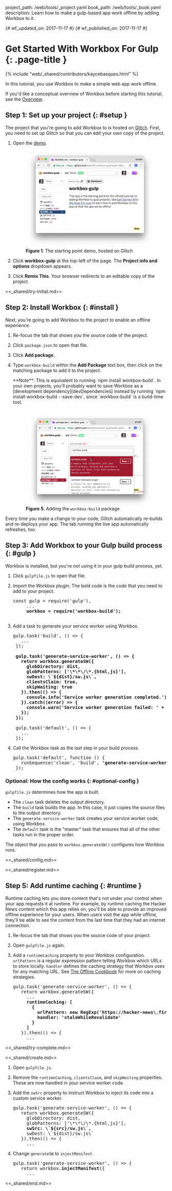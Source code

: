 project_path: /web/tools/_project.yaml
book_path: /web/tools/_book.yaml
description: Learn how to make a gulp-based app work offline by adding Workbox to it.

{# wf_updated_on: 2017-11-17 #}
{# wf_published_on: 2017-11-17 #}

# Get Started With Workbox For Gulp {: .page-title }

{% include "web/_shared/contributors/kaycebasques.html" %}

In this tutorial, you use Workbox to make a simple web app work offline.

If you'd like a conceptual overview of Workbox before starting this tutorial,
see the [Overview](/web/tools/workbox/overview).

## Step 1: Set up your project {: #setup }

The project that you're going to add Workbox to is hosted on [Glitch][Glitch].
First, you need to set up Glitch so that you can edit your own copy of the
project.

[Glitch]: https://glitch.com/about/

1. Open the [demo](https://glitch.com/edit/#!/workbox-gulp).

     <figure>
       <img src="imgs/gulp/demo.png"
         alt="The starting point demo, hosted on Glitch"/>
       <figcaption>
         <b>Figure 1</b>. The starting point demo, hosted on Glitch
       </figcaption>
     </figure>

1. Click **workbox-gulp** at the top-left of the page. The **Project
   info and options** dropdown appears.
1. Click **Remix This**. Your browser redirects to an editable copy of
   the project.

<<_shared/try-initial.md>>

## Step 2: Install Workbox {: #install }

Next, you're going to add Workbox to the project to enable an offline
experience.

1. Re-focus the tab that shows you the source code of the project.
1. Click `package.json` to open that file.
1. Click **Add package**.
1. Type `workbox-build` within the **Add Package** text box, then
   click on the matching package to add it to the project.

     <aside class="note">**Note**: This is equivalent to running `npm install
     workbox-build`. In your own projects, you'll probably want to
     save Workbox as a [development dependency][devDependencies] instead by
     running `npm install workbox-build --save-dev`, since
     `workbox-build` is a build-time tool.</aside>

     <figure>
       <img src="imgs/gulp/add-package.png"
         alt="Adding the workbox-build package"/>
       <figcaption>
         <b>Figure 5</b>. Adding the <code>workbox-build</code> package
       </figcaption>
     </figure>

[devDependencies]: https://docs.npmjs.com/files/package.json#devdependencies
   
Every time you make a change to your code, Glitch automatically
re-builds and re-deploys your app. The tab running the live app automatically
refreshes, too.

## Step 3: Add Workbox to your Gulp build process {: #gulp }

Workbox is installed, but you're not using it in your gulp build process, yet.

1. Click `gulpfile.js` to open that file.
1. Import the Workbox plugin. The bold code is the code that you need to add to your project.

    <pre class="prettyprint">const gulp = require('gulp'),
        ...
        <strong>workbox = require('workbox-build');</strong>
    </pre>

1. Add a task to generate your service worker using Workbox.

    <pre class="prettyprint">gulp.task('build', () => {
      ...
    });

    <strong>gulp.task('generate-service-worker', () => {
      return workbox.generateSW({
        globDirectory: dist,
        globPatterns: ['\*\*\/\*.{html,js}'],
        swDest: \`${dist}/sw.js\`,
        clientsClaim: true,
        skipWaiting: true
      }).then(() => {
        console.info('Service worker generation completed.');
      }).catch((error) => {
        console.warn('Service worker generation failed: ' + error);
      });
    });</strong>

    gulp.task('default', () => {
      ...
    });</pre>

1. Call the Workbox task as the last step in your build process.
    
    <pre class="prettyprint">gulp.task('default', function () {
      runSequence('clean', 'build', <strong>'generate-service-worker'</strong>);
    });</pre>

### Optional: How the config works {: #optional-config }

`gulpfile.js` determines how the app is built.

* The `clean` task deletes the output directory.
* The `build` task builds the app. In this case, it just copies the source files to the output
  directory.
* The `generate-service-worker` task creates your service worker code, using Workbox.
* The `default` task is the "master" task that ensures that all of the other tasks run in
  the proper order.

The object that you pass to `workbox.generateSW()` configures how Workbox runs.

<<_shared/config.md>>

<<_shared/register.md>>

## Step 5: Add runtime caching {: #runtime }

Runtime caching lets you store content that's not under your control
when your app requests it at runtime. For example, by runtime caching the
Hacker News content which this app relies on, you'll be able to provide
an improved offline experience for your users. When users visit the app
while offline, they'll be able to see the content from the last time
that they had an internet connection.

1. Re-focus the tab that shows you the source code of your project.
1. Open `gulpfile.js` again.
1. Add a `runtimeCaching` property to your Workbox configuration.
   `urlPattern` is a regular expression pattern telling Workbox which
   URLs to store locally. `handler` defines the caching strategy that Workbox
   uses for any matching URL. See [The Offline Cookbook][cookbook] for more
   on caching strategies.

    <pre class="prettyprint">gulp.task('generate-service-worker', () => {
      return workbox.generateSW({
        ...
        <strong>runtimeCaching: [
          {
            urlPattern: new RegExp('https://hacker-news\.firebaseio\.com'),
            handler: 'staleWhileRevalidate'
          }
        ]</strong>
      }).then(() => {
        ...</pre>


[cookbook]: /web/fundamentals/instant-and-offline/offline-cookbook/

<<_shared/try-complete.md>>

<<_shared/create.md>>

1. Open `gulpfile.js`.
1. Remove the `runtimeCaching`, `clientsClaim`, and `skipWaiting` properties.
   These are now handled in your service worker code.
1. Add the `swSrc` property to instruct Workbox to inject its code into a custom service worker. 

    <pre class="prettyprint">gulp.task('generate-service-worker', () => {
      return workbox.generateSW({
        globDirectory: dist,
        globPatterns: ['\*\*\/\*.{html,js}'],
        <strong>swSrc: \`${src}/sw.js\`,</strong>
        swDest: \`${dist}/sw.js\`
      }).then(() => {
        ...</pre>

1. Change `generateSW` to `injectManifest`.

    <pre class="prettyprint">gulp.task('generate-service-worker', () => {
      return workbox.<strong>injectManifest</strong>({
        ...</pre>

<<_shared/end.md>>

